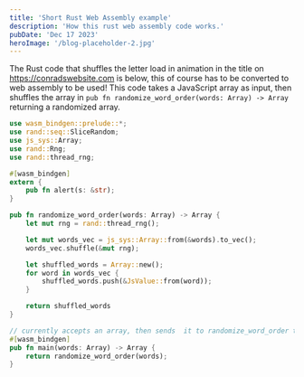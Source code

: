 ```yaml
---
title: 'Short Rust Web Assembly example'
description: 'How this rust web assembly code works.'
pubDate: 'Dec 17 2023'
heroImage: '/blog-placeholder-2.jpg'
---
```


The Rust code that shuffles the letter load in animation in the title on https://conradswebsite.com is below, this of course
has to be converted to web assembly to be used! This code takes a JavaScript array as input, then shuffles the array in 
`pub fn randomize_word_order(words: Array) -> Array` returning a randomized array.

```rust
use wasm_bindgen::prelude::*;
use rand::seq::SliceRandom;
use js_sys::Array;
use rand::Rng;
use rand::thread_rng;

#[wasm_bindgen]
extern {
    pub fn alert(s: &str);
}

pub fn randomize_word_order(words: Array) -> Array {
    let mut rng = rand::thread_rng();

    let mut words_vec = js_sys::Array::from(&words).to_vec();
    words_vec.shuffle(&mut rng);

    let shuffled_words = Array::new();
    for word in words_vec {
        shuffled_words.push(&JsValue::from(word));
    }

    return shuffled_words
}

// currently accepts an array, then sends  it to randomize_word_order to randomize the order of the items in the array
#[wasm_bindgen]
pub fn main(words: Array) -> Array { 
    return randomize_word_order(words);    
}
```


